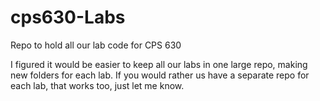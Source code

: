 # cps630-Labs
Repo to hold all our lab code for CPS 630

I figured it would be easier to keep all our labs in one large repo, making new folders for each lab. If you would rather us have a separate repo for each lab, that works too, just let me know.
